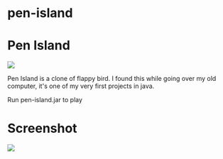 # pen-island
# Pen Island

<img src="https://i.imgur.com/cE80LoX.png">

Pen Island is a clone of flappy bird. I found this while going over my old computer, it's  one of my very first projects in java. 

Run pen-island.jar to play

# Screenshot

<img src="https://i.imgur.com/UdzSaMq.png">
